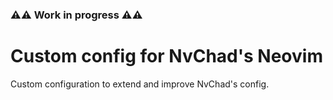 ### ⚠️⚠️  Work in progress  ⚠️⚠️

# Custom config for NvChad's Neovim
Custom configuration to extend and improve NvChad's config.
